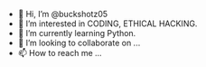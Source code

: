 - 👋 Hi, I’m @buckshotz05
- 👀 I’m interested in CODING, ETHICAL HACKING.
- 🌱 I’m currently learning Python.
- 💞️ I’m looking to collaborate on ...
- 📫 How to reach me ...

<!---
buckshotz05/buckshotz05 is a ✨ special ✨ repository because its `README.md` (this file) appears on your GitHub profile.
You can click the Preview link to take a look at your changes.
--->
